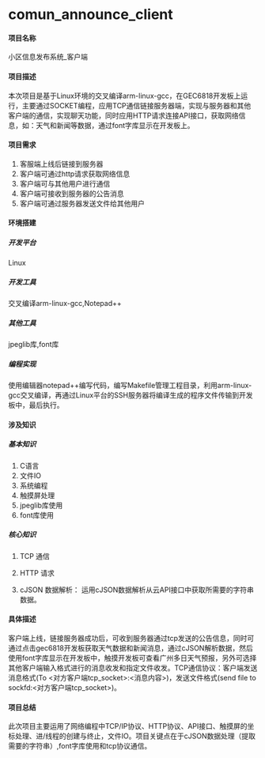 # comun_announce_client

#### 项目名称
小区信息发布系统_客户端

#### 项目描述
本次项目是基于Linux环境的交叉编译arm-linux-gcc，在GEC6818开发板上运行，主要通过SOCKET编程，应用TCP通信链接服务器端，实现与服务器和其他客户端的通信，实现聊天功能，同时应用HTTP请求连接API接口，获取网络信息，如：天气和新闻等数据，通过font字库显示在开发板上。


#### 项目需求

1.  客服端上线后链接到服务器
2.  客户端可通过http请求获取网络信息
3.  客户端可与其他用户进行通信
4.  客户端可接收到服务器的公告消息
5.  客户端可通过服务器发送文件给其他用户

#### 环境搭建

##### 开发平台
Linux
##### 开发工具
交叉编译arm-linux-gcc,Notepad++

##### 其他工具

jpeglib库,font库

##### 编程实现

使用编辑器notepad++编写代码，编写Makefile管理工程目录，利用arm-linux-gcc交叉编译，再通过Linux平台的SSH服务器将编译生成的程序文件传输到开发板中，最后执行。 

#### 涉及知识

##### 基本知识

1.  C语言
2.  文件IO
3.  系统编程
4.  触摸屏处理
5.  jpeglib库使用
6.  font库使用

##### 核心知识

1. TCP 通信

2. HTTP 请求

3. cJSON 数据解析： 运用cJSON数据解析从云API接口中获取所需要的字符串数据。

   

#### 具体描述

客户端上线，链接服务器成功后，可收到服务器通过tcp发送的公告信息，同时可通过点击gec6818开发板获取天气数据和新闻消息，通过cJSON解析数据，然后使用font字库显示在开发板中，触摸开发板可查看广州多日天气预报，另外可选择其他客户端输入格式进行的消息收发和指定文件收发。TCP通信协议：客户端发送消息格式(To <对方客户端tcp_socket>:<消息内容>)，发送文件格式(send file to sockfd:<对方客户端tcp_socket>)。

#### 项目总结

此次项目主要运用了网络编程中TCP/IP协议、HTTP协议、API接口、触摸屏的坐标处理、进/线程的创建与终止，文件IO。项目关键点在于cJSON数据处理（提取需要的字符串）,font字库使用和tcp协议通信。
